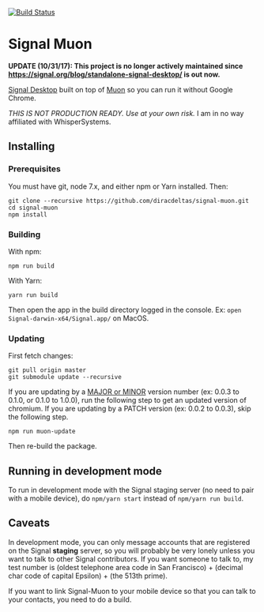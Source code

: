 [![Build
Status](https://travis-ci.org/diracdeltas/signal-muon.svg?branch=master)](https://travis-ci.org/diracdeltas/signal-muon)

# Signal Muon

**UPDATE (10/31/17): This project is no longer actively maintained since https://signal.org/blog/standalone-signal-desktop/ is out now.**

[Signal Desktop](https://github.com/WhisperSystems/Signal-Desktop) built on top
of [Muon](https://github.com/Brave/muon) so you can run it without Google
Chrome.

*THIS IS NOT PRODUCTION READY. Use at your own risk.* I am in no way affiliated
with WhisperSystems.

## Installing

### Prerequisites

You must have git, node 7.x, and either npm or Yarn installed. Then:

```
git clone --recursive https://github.com/diracdeltas/signal-muon.git
cd signal-muon
npm install
```

### Building

With npm:

```
npm run build
```

With Yarn:

```
yarn run build
```

Then open the app in the build directory logged in the console. Ex: `open
Signal-darwin-x64/Signal.app/` on MacOS.

### Updating

First fetch changes:

```
git pull origin master
git submodule update --recursive
```

If you are updating by a [MAJOR or MINOR](http://semver.org/) version number (ex:
0.0.3 to 0.1.0, or 0.1.0 to 1.0.0), run the following step to get an updated version of chromium. If you are
updating by a PATCH version (ex: 0.0.2 to 0.0.3), skip the following step.

```
npm run muon-update
```

Then re-build the package.

## Running in development mode

To run in development mode with the Signal staging server (no need to pair
with a mobile device), do `npm/yarn start` instead of `npm/yarn run build`.

## Caveats

In development mode, you can only message accounts that are registered on the Signal **staging**
server, so you will probably be very lonely unless you want to talk to other
Signal contributors. If you want someone to talk to, my test number is (oldest
telephone area code in San Francisco) + (decimal char code of capital Epsilon) + (the 513th prime).

If you want to link Signal-Muon to your mobile device so that you can talk
to your contacts, you need to do a build.
